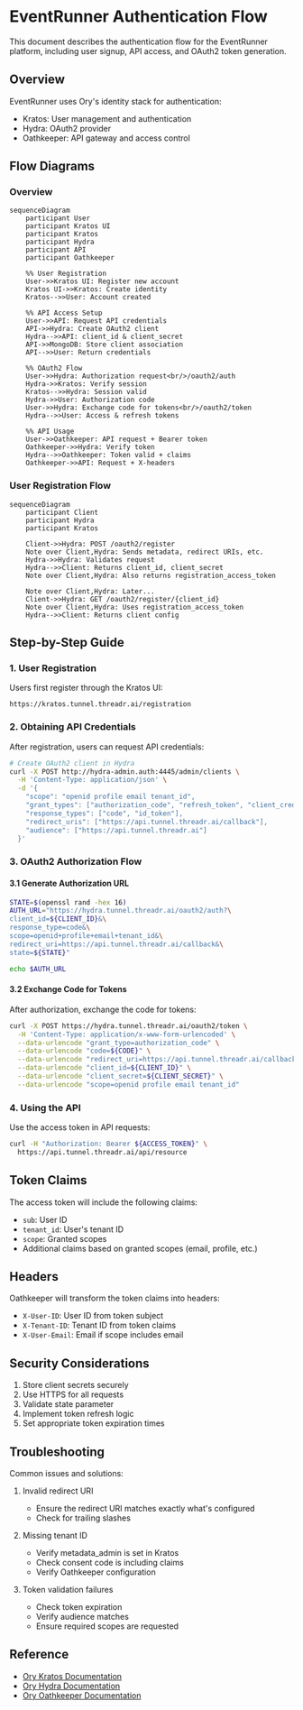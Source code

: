 # EventRunner Authentication Flow

This document describes the authentication flow for the EventRunner platform, including user signup, API access, and OAuth2 token generation.

## Overview

EventRunner uses Ory's identity stack for authentication:
- Kratos: User management and authentication
- Hydra: OAuth2 provider
- Oathkeeper: API gateway and access control

## Flow Diagrams

### Overview

```mermaid
sequenceDiagram
    participant User
    participant Kratos UI
    participant Kratos
    participant Hydra
    participant API
    participant Oathkeeper

    %% User Registration
    User->>Kratos UI: Register new account
    Kratos UI->>Kratos: Create identity
    Kratos-->>User: Account created

    %% API Access Setup
    User->>API: Request API credentials
    API->>Hydra: Create OAuth2 client
    Hydra-->>API: client_id & client_secret
    API->>MongoDB: Store client association
    API-->>User: Return credentials

    %% OAuth2 Flow
    User->>Hydra: Authorization request<br/>/oauth2/auth
    Hydra->>Kratos: Verify session
    Kratos-->>Hydra: Session valid
    Hydra->>User: Authorization code
    User->>Hydra: Exchange code for tokens<br/>/oauth2/token
    Hydra-->>User: Access & refresh tokens

    %% API Usage
    User->>Oathkeeper: API request + Bearer token
    Oathkeeper->>Hydra: Verify token
    Hydra-->>Oathkeeper: Token valid + claims
    Oathkeeper->>API: Request + X-headers
```
### User Registration Flow

```mermaid
sequenceDiagram
    participant Client
    participant Hydra
    participant Kratos
    
    Client->>Hydra: POST /oauth2/register
    Note over Client,Hydra: Sends metadata, redirect URIs, etc.
    Hydra->>Hydra: Validates request
    Hydra-->>Client: Returns client_id, client_secret
    Note over Client,Hydra: Also returns registration_access_token
    
    Note over Client,Hydra: Later...
    Client->>Hydra: GET /oauth2/register/{client_id}
    Note over Client,Hydra: Uses registration_access_token
    Hydra-->>Client: Returns client config
```

## Step-by-Step Guide

### 1. User Registration

Users first register through the Kratos UI:
```
https://kratos.tunnel.threadr.ai/registration
```

### 2. Obtaining API Credentials

After registration, users can request API credentials:

```bash
# Create OAuth2 client in Hydra
curl -X POST http://hydra-admin.auth:4445/admin/clients \
  -H 'Content-Type: application/json' \
  -d '{
    "scope": "openid profile email tenant_id",
    "grant_types": ["authorization_code", "refresh_token", "client_credentials"],
    "response_types": ["code", "id_token"],
    "redirect_uris": ["https://api.tunnel.threadr.ai/callback"],
    "audience": ["https://api.tunnel.threadr.ai"]
  }'
```

### 3. OAuth2 Authorization Flow

#### 3.1 Generate Authorization URL

```bash
STATE=$(openssl rand -hex 16)
AUTH_URL="https://hydra.tunnel.threadr.ai/oauth2/auth?\
client_id=${CLIENT_ID}&\
response_type=code&\
scope=openid+profile+email+tenant_id&\
redirect_uri=https://api.tunnel.threadr.ai/callback&\
state=${STATE}"

echo $AUTH_URL
```

#### 3.2 Exchange Code for Tokens

After authorization, exchange the code for tokens:

```bash
curl -X POST https://hydra.tunnel.threadr.ai/oauth2/token \
  -H 'Content-Type: application/x-www-form-urlencoded' \
  --data-urlencode "grant_type=authorization_code" \
  --data-urlencode "code=${CODE}" \
  --data-urlencode "redirect_uri=https://api.tunnel.threadr.ai/callback" \
  --data-urlencode "client_id=${CLIENT_ID}" \
  --data-urlencode "client_secret=${CLIENT_SECRET}" \
  --data-urlencode "scope=openid profile email tenant_id"
```

### 4. Using the API

Use the access token in API requests:

```bash
curl -H "Authorization: Bearer ${ACCESS_TOKEN}" \
  https://api.tunnel.threadr.ai/api/resource
```

## Token Claims

The access token will include the following claims:
- `sub`: User ID
- `tenant_id`: User's tenant ID
- `scope`: Granted scopes
- Additional claims based on granted scopes (email, profile, etc.)

## Headers

Oathkeeper will transform the token claims into headers:
- `X-User-ID`: User ID from token subject
- `X-Tenant-ID`: Tenant ID from token claims
- `X-User-Email`: Email if scope includes email

## Security Considerations

1. Store client secrets securely
2. Use HTTPS for all requests
3. Validate state parameter
4. Implement token refresh logic
5. Set appropriate token expiration times

## Troubleshooting

Common issues and solutions:

1. Invalid redirect URI
    - Ensure the redirect URI matches exactly what's configured
    - Check for trailing slashes

2. Missing tenant ID
    - Verify metadata_admin is set in Kratos
    - Check consent code is including claims
    - Verify Oathkeeper configuration

3. Token validation failures
    - Check token expiration
    - Verify audience matches
    - Ensure required scopes are requested

## Reference

- [Ory Kratos Documentation](https://www.ory.sh/docs/kratos/concepts)
- [Ory Hydra Documentation](https://www.ory.sh/docs/hydra/concepts)
- [Ory Oathkeeper Documentation](https://www.ory.sh/docs/oathkeeper/concepts)